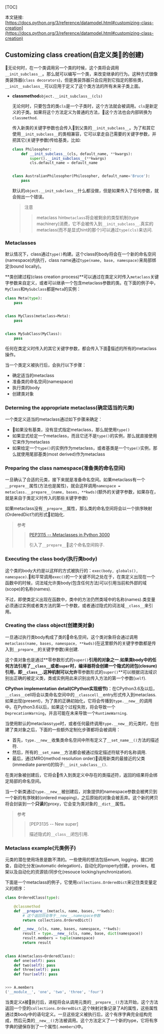 [TOC]

本文链接: [https://docs.python.org/3/reference/datamodel.html#customizing-class-creation](https://docs.python.org/3/reference/datamodel.html#customizing-class-creation)

## Customizing class creation(自定义类的创建)

无论何时，在一个类调用另一个类的时候，这个类将会调用`__init_subclass__`。那么就可以编写一个类，来改变继承的行为。这种方式很像类装饰器(`class decorators`)，但是类装饰器只会应用到它指定的那些类，`__init__subclass__`可以应用于定义了这个类方法的所有未来子类上面。

- **classmethod**`object.__init_subclass__(cls)`

    无论何时，只要包含的类`cls`是一个子类时，这个方法就会被调用。`cls`是新定义的子类。如果将这个方法定义为普通的方法，这个方法也会内部转换为`classmethod`.

    传入新类的关键字参数也会传入到父类的`__init_subclass__`。为了和其它使用`__init_subclass__`的类相兼容，它可以拿走自己需要的关键字参数，并把其它(关键字参数)传给基类，比如:

    ```python
    class Philosopher:
        def __init_subclass__(cls, default_name, **kwargs):
            super().__init_subclass__(**kwargs)
            cls.default_name = default_name


    class AustralianPhilosopher(Philosopher, default_name='Bruce'):
        pass
    ```

    默认的`object.__init_subclass__`什么都没做，但是如果传入了任何参数，就会抛出一个错误。

    > 注意
    >
    >> metaclass hint`metaclass`将会被剩余的类型机制(type machinery)消费，它不会被传入到`__init_subclass__`.真实的metaclass(而不是显式hint的那个)可以通过`type(cls)`来访问.


### Metaclasses

默认情况下，class通过`type()`构建。这个class的body将会在一个新的命名空间(namespace)内执行，class name通过`type(name, base, namespace)`来局部绑定(bound locally)。

**类创建过程(class creation process)**可以通过在类定义时传入`metaclass`关键字参数来自定义，或者可以继承一个包含metaclass参数的类。在下面的例子中，`MyClass`和`MySubclass`都是`Meta`的实例：

```python
class Meta(type):
    pass


class MyClass(metaclass=Meta):
    pass


class MySubClass(MyClass):
    pass
```

任何在类定义时传入的其它关键字参数，都会传入下面描述的所有的metaclass操作。

当一个类定义被执行后，会执行以下步骤：

- 确定适当的metaclass
- 准备类的命名空间(namespace)
- 执行类的body
- 创建类对象

### Determing the appropriate metaclass(确定适当的元类)

一个类定义适当的metaclass通过如下步骤来确定：

- 如果没有基类，没有显式指定metaclass，那么就使用`type()`
- 如果显式给定一个metaclass，而且它还不是`type()`的实例，那么就直接使用它来作为metaclass
- 如果给定一个`type()`的实例作为metaclass，或者基类是一个`type()`实例，那么就使用尾部基类(most derived)作为metaclass

### Preparing the class namespace(准备类的命名空间)

一旦确认了合适的元类，接下来就是准备命名空间。如果metaclass有一个`__prepare__`属性(方法也是属性)，就会这样调用`namespace = metaclass.__prepare__(name, bases, **kwds)`(额外的关键字参数，如果存在，就是来自于类定义时传入的那些关键字参数)

如果metaclass没有`__prepare__`属性，那么类的命名空间将会以一个排序映射(OrderedDict?)的形式初始化.

> 参考
>
>> [PEP3115 -- Metaclasses in Python 3000](https://www.python.org/dev/peps/pep-3115)
>> 
>> 引入了`__prepare__`这个命名空间钩子.

### Executing the class body(执行类body)

这个类的body大约是以这样的方式被执行的：`exec(body, globals(), namespace)`.和平常调用`exec()`的一个关键不同之处在于，在类定义出现在一个函数中的时候，词法域允许类body(包含任何方法)可以引用当前和外部的域(scope)的名称(names).

不过，即使类定义出现在函数中，类中的方法仍然类域中的名称(names).类变量必须通过实例或者类方法的第一个参数，或者通过隐式的词法域`__class__`来引用。

### Creating the class object(创建类对象)

一旦通过执行类body构成了类的命名空间，这个类对象将会通过调用`metaclass(name, bases, namespace, **kwds)`(在这里额外的关键字参数都是传入到`__prepare__`的关键字参数)来创建.

这个类对象也是通过**零参数形式的`super()`**引用的对象之一.如果类body中的任何方法引用了`__class__`或者`super`时，编译器将会创建一个隐式的闭包(closure)引用，即`__class__`.这种机制可以允许**零参数形式的`super()`**可以根据词法域识别出正确的被定义类，类或实例用此来识别出传入方法的第一个参数(`self`).

**CPython implementation detail(CPython实现细节)**：在CPython3.6及以后，`__class__`cell将会以类命名空间中的`__classcell__`entry形式传入到metaclass.如果出现(present)，为了类的正确初始化，它将会传播到`type.__new__`的调用中。在Python3.6以后，如果这个过程失败，将会导致一个`DeprecationWarning`，并且可能在未来导致一个`RuntimeWarning`.

当使用默认的metaclass`type`时，或者任何最终调用`type.__new__`的元类时，在创建了类对象之后，下面的一些额外定制化步骤都将会被调用：

- 首先，`type.__new__`收集类命名空间中所有定义了`__set_name__()`方法的描述符.
- 然后，所有的`__set_name__`方法都会被通过指定描述符赋予的名称调用.
- 最后，通过MRO(method resolution order)调用新类的最接近的父类(immediate parent)的钩子:`__init_subclass__()`.

在类对象被创建后，它将会传入到类定义中存在的类描述符，返回的结果将会绑定局部的命名空间。

当一个新类通过`type.__new__`被创建后，对象提供的namespace参数会被拷贝到一个新的有序映射(ordered mapping)，之后原始的对象会被丢弃。这个新的拷贝将会封装到一个**只读**的proxy，它会变为类对象的`__dict__`属性。

> 参考
>
>> [PEP3135 -- New super]
>>
>> 描述隐式的`__class__`闭包引用.

### Metaclass example(元类例子)

元类的潜在使用场景是数不清的。一些使用的想法包括enum, logging，接口检查，自动化分发(automatic delegation)，自动化的property创建，proxies，框架以及自动化的资源锁/同步化(resouce locking/synchronization).

下面是一个metaclass的例子，它使用`collections.OrderedDict`来记住类变量定义的顺序：

```python
class OrderedClass(type):

    @classmethod
    def __prepare__(metacls, name, bases, **kwds):
        # 这个返回将会等于__new__.namespace参数
        return collections.OrderedDict()

    def __new__(cls, name, bases, namespace, **kwds):
        result = type.__new__(cls, name, base, dict(namespace))
        result.members = tuple(namespace)
        return result

        
class A(metaclass=OrderedClass):
    def one(self): pass
    def two(self): pass
    def three(self): pass
    def four(self): pass


>>> A.members
('__module__', 'one', 'two', 'three', 'four')
```

当类定义`A`被执行后，进程将会从调用元类的`__prepare__()`方法开始，这个方法返回一个空的`collections.OrderedDict`.这个映射对象记录了A的属性，这些属性通过类body中的语句定义。一旦这些定义被执行后，这个有序字典完全组构完成，然后元类的`__new__()`方法被调用。这个方法定义了一个新的type，它将有序字典的键保存到了一个属性(`.members`)中。
